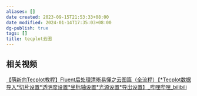 ```yaml
---
aliases: []
date created: 2023-09-15T21:53:33+08:00
date modified: 2024-01-14T17:35:03+08:00
dg-publish: true
tags: []
title: tecplot云图
---
```


## 相关视频
[【萌新向Tecplot教程】Fluent后处理清晰易懂之云图篇（全流程）【\*Tecplot数据导入\*切片设置\*透明度设置\*坐标轴设置\*光源设置\*导出设置】\_哔哩哔哩\_bilibili](https://www.bilibili.com/video/BV1ba411i7ka/?spm_id_from=333.337.search-card.all.click)